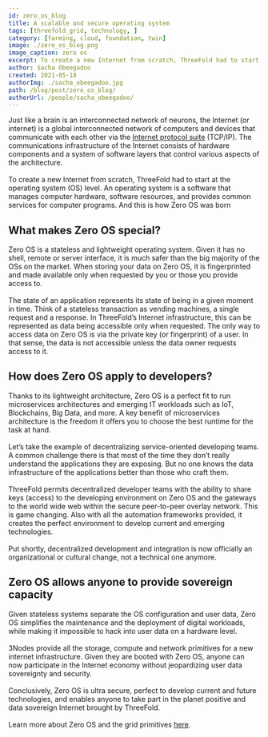 ```yaml
---
id: zero_os_blog
title: A scalable and secure operating system
tags: [threefold_grid, technology, ]
category: [farming, cloud, foundation, twin]
image: ./zero_os_blog.png
image_caption: zero os
excerpt: To create a new Internet from scratch, ThreeFold had to start at the operating system level.
author: Sacha Obeegadoo
created: 2021-05-18
authorImg: ./sacha_obeegadoo.jpg
path: /blog/post/zero_os_blog/
autherUrl: /people/sacha_obeegadoo/
---
```


Just like a brain is an interconnected network of neurons, the Internet (or internet) is a global interconnected network of computers and devices that communicate with each other via the [Internet protocol suite](https://en.wikipedia.org/wiki/Internet_protocol_suite) (TCP/IP). The communications infrastructure of the Internet consists of hardware components and a system of software layers that control various aspects of the architecture.
<br/>
<br/>
To create a new Internet from scratch, ThreeFold had to start at the operating system (OS) level. An operating system is a software that manages computer hardware, software resources, and provides common services for computer programs. And this is how Zero OS was born 

## What makes Zero OS special? 

Zero OS is a stateless and lightweight operating system. Given it has no shell, remote or server interface, it is much safer than the big majority of the OSs on the market. When storing your data on Zero OS, it is fingerprinted and made available only when requested by you or those you provide access to.
<br/>
<br/>
The state of an application represents its state of being in a given moment in time. Think of a stateless transaction as vending machines, a single request and a response. In ThreeFold’s Internet infrastructure, this can be represented as data being accessible only when requested. 
The only way to access data on Zero OS is via the private key (or fingerprint) of a user. In that sense, the data is not accessible unless the data owner requests access to it. 

## How does Zero OS apply to developers?

Thanks to its lightweight architecture, Zero OS is a perfect fit to run microservices architectures and emerging IT workloads such as IoT, Blockchains, Big Data, and more. A key benefit of microservices architecture is the freedom it offers you to choose the best runtime for the task at hand. 
<br/>
<br/>
Let’s take the example of decentralizing service-oriented developing teams. A common challenge there is that most of the time they don’t really understand the applications they are exposing. But no one knows the data infrastructure of the applications better than those who craft them. 
<br/>
<br/>
ThreeFold permits decentralized developer teams with the ability to share keys (access) to the developing environment on Zero OS and the gateways to the world wide web within the secure peer-to-peer overlay network. This is game changing. Also with all the automation frameworks provided, it creates the perfect environment to develop current and emerging technologies. 
<br/>
<br/>
Put shortly, decentralized development and integration is now officially an organizational or cultural change, not a technical one anymore.

## Zero OS allows anyone to provide sovereign capacity

Given stateless systems separate the OS configuration and user data, Zero OS simplifies the  maintenance and the deployment of digital workloads, while making it impossible to hack into user data on a hardware level. 
<br/>
<br/>
3Nodes provide all the storage, compute and network primitives for a new internet infrastructure. Given they are booted with Zero OS, anyone can now participate in the Internet economy without jeopardizing user data sovereignty and security.
<br/>
<br/>
Conclusively, Zero OS is ultra secure, perfect to develop current and future technologies, and enables anyone to take part in the planet positive and data sovereign Internet brought by ThreeFold.
<br/>
<br/>
Learn more about Zero OS and the grid primitives [here](https://library.threefold.me/info/threefold/#/internet4__tfgrid_primitives).

 
